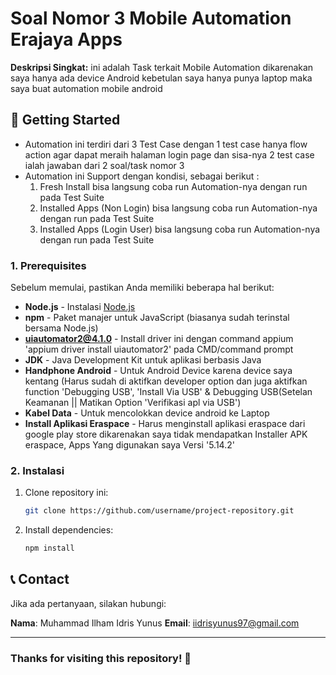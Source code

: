 
# **Soal Nomor 3 Mobile Automation Erajaya Apps**
**Deskripsi Singkat:**
ini adalah Task terkait Mobile Automation dikarenakan saya hanya ada device Android kebetulan saya hanya punya laptop maka saya buat automation mobile android

## 🚀 **Getting Started**
- Automation ini terdiri dari 3 Test Case dengan 1 test case hanya flow action agar dapat meraih halaman login page dan sisa-nya 2 test case ialah jawaban dari 2 soal/task nomor 3
- Automation ini Support dengan kondisi, sebagai berikut :
  1. Fresh Install bisa langsung coba run Automation-nya dengan run pada Test Suite
  2. Installed Apps (Non Login) bisa langsung coba run Automation-nya dengan run pada Test Suite
  3. Installed Apps (Login User) bisa langsung coba run Automation-nya dengan run pada Test Suite
 
### **1. Prerequisites**
Sebelum memulai, pastikan Anda memiliki beberapa hal berikut:

- **Node.js** - Instalasi [Node.js](https://nodejs.org/)
- **npm** - Paket manajer untuk JavaScript (biasanya sudah terinstal bersama Node.js)
- **uiautomator2@4.1.0** - Install driver ini dengan command appium 'appium driver install uiautomator2' pada CMD/command prompt
- **JDK** - Java Development Kit untuk aplikasi berbasis Java
- **Handphone Android** - Untuk Android Device karena device saya kentang (Harus sudah di aktifkan developer option dan juga aktifkan function 'Debugging USB', 'Install Via USB' & Debugging USB(Setelan Keamanan || Matikan Option 'Verifikasi apl via USB')
- **Kabel Data** - Untuk mencolokkan device android ke Laptop
- **Install Aplikasi Eraspace** - Harus menginstall aplikasi eraspace dari google play store dikarenakan saya tidak mendapatkan Installer APK eraspace, Apps Yang digunakan saya Versi '5.14.2'

### **2. Instalasi**

1. Clone repository ini:

    ```bash
    git clone https://github.com/username/project-repository.git
    ```

2. Install dependencies:

    ```bash
    npm install
    ```

## 📞 **Contact**
Jika ada pertanyaan, silakan hubungi:

**Nama**: Muhammad Ilham Idris Yunus
**Email**: iidrisyunus97@gmail.com

---

### **Thanks for visiting this repository! 🙏**
